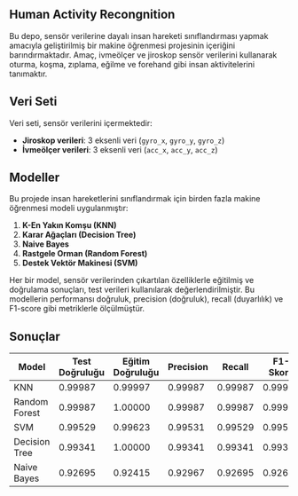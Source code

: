 ## Human Activity Recongnition

Bu depo,  sensör verilerine dayalı insan hareketi sınıflandırması yapmak amacıyla geliştirilmiş bir makine öğrenmesi projesinin içeriğini barındırmaktadır. Amaç, ivmeölçer ve jiroskop sensör verilerini kullanarak oturma, koşma, zıplama, eğilme ve forehand gibi insan aktivitelerini tanımaktır.

## Veri Seti

Veri seti, sensör verilerini içermektedir:
- **Jiroskop verileri**: 3 eksenli veri (`gyro_x`, `gyro_y`, `gyro_z`)
- **İvmeölçer verileri**: 3 eksenli veri (`acc_x`, `acc_y`, `acc_z`)

## Modeller

Bu projede insan hareketlerini sınıflandırmak için birden fazla makine öğrenmesi modeli uygulanmıştır:

1. **K-En Yakın Komşu (KNN)**
2. **Karar Ağaçları (Decision Tree)**
3. **Naive Bayes**
4. **Rastgele Orman (Random Forest)**
5. **Destek Vektör Makinesi (SVM)**

Her bir model,  sensör verilerinden çıkartılan özelliklerle eğitilmiş ve doğrulama sonuçları, test verileri kullanılarak değerlendirilmiştir. Bu modellerin performansı doğruluk, precision (doğruluk), recall (duyarlılık) ve F1-score gibi metriklerle ölçülmüştür.

## Sonuçlar

| Model           | Test Doğruluğu | Eğitim Doğruluğu | Precision     | Recall        | F1-Skoru      |
|-----------------|----------------|------------------|---------------|---------------|---------------|
| KNN             | 0.99987        | 0.99997          | 0.99987       | 0.99987       | 0.99987       |
| Random Forest   | 0.99987        | 1.00000          | 0.99987       | 0.99987       | 0.99987       |
| SVM             | 0.99529        | 0.99623          | 0.99531       | 0.99529       | 0.99529       |
| Decision Tree   | 0.99341        | 1.00000          | 0.99341       | 0.99341       | 0.99341       |
| Naive Bayes     | 0.92695        | 0.92415          | 0.92967       | 0.92695       | 0.92636       |
